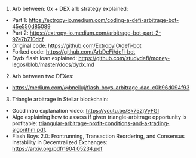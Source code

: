 1. Arb between: 0x + DEX arb strategy explained:
* Part 1: https://extropy-io.medium.com/coding-a-defi-arbitrage-bot-45e550d85089
* Part 2: https://extropy-io.medium.com/arbitrage-bot-part-2-97e7b710dcf
* Original code: https://github.com/ExtropyIO/defi-bot
* Forked code: https://github.com/ArbDeFi/defi-bot
* Dydx flash loan explained: https://github.com/studydefi/money-legos/blob/master/docs/dydx.md

2. Arb between two DEXes:
* https://medium.com/@bneiluj/flash-boys-arbitrage-dao-c0b96d094f93

3. Triangle arbitrage in Stellar blockchain:
* Good intro explanation video: https://youtu.be/Sk752jVyFGI
* Algo explaining how to assess if given triangle-arbitrage opportunity is profitable: [triangular-arbitrage-profit-conditions-and-a-trading-algorithm.pdf](triangular-arbitrage-profit-conditions-and-a-trading-algorithm.pdf).
* Flash Boys 2.0: Frontrunning, Transaction Reordering, and Consensus Instability in Decentralized Exchanges: https://arxiv.org/pdf/1904.05234.pdf
